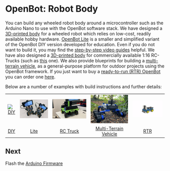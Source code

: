 # OpenBot: Robot Body

You can build any wheeled robot body around a microcontroller such as the Arduino Nano to use with the OpenBot software stack. We have designed a [3D-printed body](diy) for a wheeled robot which relies on low-cost, readily available hobby hardware. [OpenBot Lite](lite) is a smaller and simplified variant of the OpenBot DIY version developed for education. Even if you do not want to build it, you may find the [step-by-step video guides](lite/#step-by-step-video-guides) helpful. We have also designed a [3D-printed body](rc_truck) for commercially available 1:16 RC-Trucks (such as [this](https://www.amazon.de/dp/B00M3J7DJW) one). We also provide blueprints for building a [multi-terrain vehicle](mtv), as a general-purpose platform for outdoor projects using the OpenBot framework. If you just want to buy a [ready-to-run (RTR) OpenBot](rtr) you can order one [here](http://www.openbot.info/).

Below are a number of examples with build instructions and further details:

<table style="width:100%;border:none;text-align:center">
  <tr>
  <td>  <a href="diy">
    <img  alt="DIY" src="../docs/images/assembly.gif" />
  </a>
  </td>
  <td>
  <a href="lite">
    <img alt="Lite" src="../docs/images/openbot_lite.jpg" />
  </a>
  </td>
  <td>
  <a href="rc_truck">
    <img  alt="RC Truck" src="../docs/images/add_covers_2.JPG" />
  </a>
  </td>
  <td>
  <a href="mtv">
    <img alt="Multi-Terrain Vehicle" src="../docs/images/MTV/MTV.jpg" />
  </a>
  </td>
  <td>
  <a href="rtr">
    <img alt="RTR" src="../docs/images/rtr_tt_assembly.gif" />
  </a>
  </td>
  </tr>
  <tr>
    <td><a href="diy"> DIY </a></td>
    <td><a href="lite"> Lite </a></td>
    <td><a href="rc_truck"> RC Truck </a></td>
    <td><a href="mtv"> Multi-Terrain Vehicle </a></td>
    <td><a href="rtr"> RTR </a></td>
  </tr>
</table>

## Next

Flash the [Arduino Firmware](../firmware/README.md)
